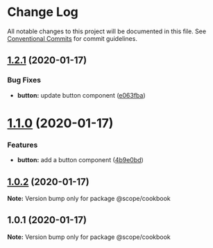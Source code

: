 # Change Log

All notable changes to this project will be documented in this file.
See [Conventional Commits](https://conventionalcommits.org) for commit guidelines.

## [1.2.1](https://github.com/aibolik/lerna-monorepo/compare/v1.2.0...v1.2.1) (2020-01-17)


### Bug Fixes

* **button:** update button component ([e063fba](https://github.com/aibolik/lerna-monorepo/commit/e063fbac2ee0dd78dac5636b8391eb6bf4446b36))





# [1.1.0](https://github.com/aibolik/lerna-monorepo/compare/v1.0.2...v1.1.0) (2020-01-17)


### Features

* **button:** add a button component ([4b9e0bd](https://github.com/aibolik/lerna-monorepo/commit/4b9e0bdd7e2a14390ea10848a27944cbb35afcf6))





## [1.0.2](https://github.com/aibolik/lerna-monorepo/compare/v1.0.1...v1.0.2) (2020-01-17)

**Note:** Version bump only for package @scope/cookbook





## 1.0.1 (2020-01-17)

**Note:** Version bump only for package @scope/cookbook
